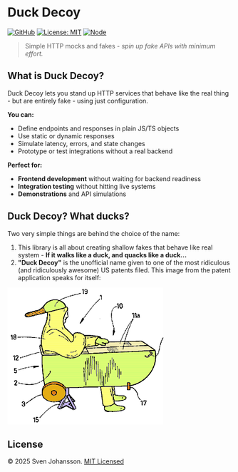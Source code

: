 # Duck Decoy

[![GitHub](https://img.shields.io/badge/GitHub-svjson%2Fduck--decoy-blue?logo=github)](https://github.com/svjson/duck-decoy)
[![License: MIT](https://img.shields.io/badge/license-MIT-green.svg)](LICENSE)
[![Node](https://img.shields.io/node/v/heedjs)](https://www.npmjs.com/package/heedjs)

> Simple HTTP mocks and fakes - *spin up fake APIs with minimum effort.*

## What is Duck Decoy?

Duck Decoy lets you stand up HTTP services that behave like the real thing - but are entirely fake - using just configuration.  

**You can:**

- Define endpoints and responses in plain JS/TS objects
- Use static or dynamic responses
- Simulate latency, errors, and state changes
- Prototype or test integrations without a real backend

**Perfect for:**

- **Frontend development** without waiting for backend readiness
- **Integration testing** without hitting live systems
- **Demonstrations** and API simulations


## Duck Decoy? What ducks?

Two very simple things are behind the choice of the name:

1. This library is all about creating shallow fakes that behave like real system - **If it walks like a duck, and quacks like a duck...**
2. **"Duck Decoy"** is the unofficial name given to one of the most ridiculous (and ridiculously awesome) US patents filed. This image from the patent application speaks for itself:

![Duck decoy](https://raw.githubusercontent.com/svjson/duck-decoy/master/readme-assets/duck-decoy-contraption.png)

## License

© 2025 Sven Johansson. [MIT Licensed](./LICENSE)
